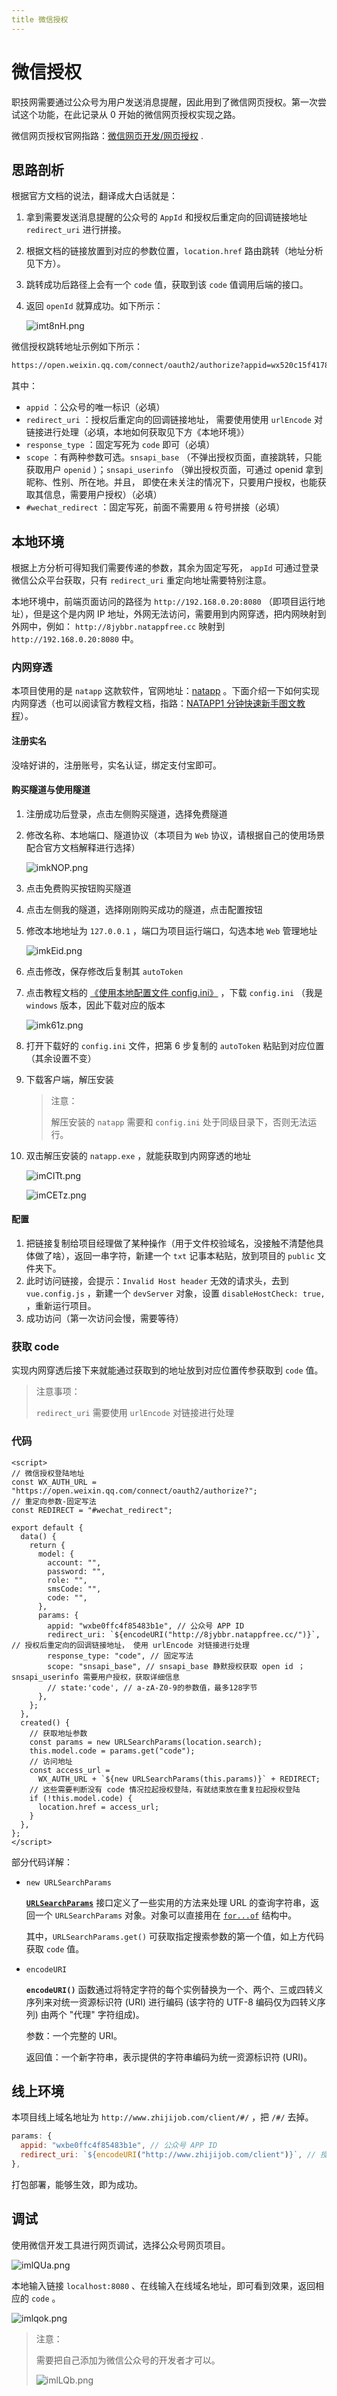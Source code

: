 ```yaml
---
title 微信授权
---
```


# 微信授权

职技网需要通过公众号为用户发送消息提醒，因此用到了微信网页授权。第一次尝试这个功能，在此记录从 0 开始的微信网页授权实现之路。

微信网页授权官网指路：[微信网页开发/网页授权](https://developers.weixin.qq.com/doc/offiaccount/OA_Web_Apps/Wechat_webpage_authorization.html) .

## 思路剖析

根据官方文档的说法，翻译成大白话就是：

1. 拿到需要发送消息提醒的公众号的 `AppId` 和授权后重定向的回调链接地址 `redirect_uri` 进行拼接。

2. 根据文档的链接放置到对应的参数位置，`location.href` 路由跳转（地址分析见下方）。

3. 跳转成功后路径上会有一个 `code` 值，获取到该 `code` 值调用后端的接口。

4. 返回 `openId` 就算成功。如下所示：

   ![imt8nH.png](https://i.imgloc.com/2023/04/10/imt8nH.png)

微信授权跳转地址示例如下所示：

```txt
https://open.weixin.qq.com/connect/oauth2/authorize?appid=wx520c15f417810387&redirect_uri=https%3A%2F%2Fchong.qq.com%2Fphp%2Findex.php%3Fd%3D%26c%3DwxAdapter%26m%3DmobileDeal%26showwxpaytitle%3D1%26vb2ctag%3D4_2030_5_1194_60&response_type=code&scope=snsapi_base&state=123#wechat_redirect
```

其中：

- `appid` ：公众号的唯一标识（必填）
- `redirect_uri` ：授权后重定向的回调链接地址， 需要使用使用 `urlEncode` 对链接进行处理（必填，本地如何获取见下方《本地环境》）
- `response_type` ：固定写死为 `code` 即可（必填）
- `scope` ：有两种参数可选。`snsapi_base` （不弹出授权页面，直接跳转，只能获取用户 `openid` ）；`snsapi_userinfo` （弹出授权页面，可通过 openid 拿到昵称、性别、所在地。并且， 即使在未关注的情况下，只要用户授权，也能获取其信息，需要用户授权）（必填）
- `#wechat_redirect` ：固定写死，前面不需要用 `&` 符号拼接（必填）

## 本地环境

根据上方分析可得知我们需要传递的参数，其余为固定写死， `appId` 可通过登录微信公众平台获取，只有 `redirect_uri` 重定向地址需要特别注意。

本地环境中，前端页面访问的路径为 `http://192.168.0.20:8080` （即项目运行地址），但是这个是内网 IP 地址，外网无法访问，需要用到内网穿透，把内网映射到外网中，例如： `http://8jybbr.natappfree.cc` 映射到 `http://192.168.0.20:8080` 中。

### 内网穿透

本项目使用的是 `natapp` 这款软件，官网地址：[natapp](https://natapp.cn/) 。下面介绍一下如何实现内网穿透（也可以阅读官方教程文档，指路：[NATAPP1 分钟快速新手图文教程](https://natapp.cn/article/natapp_newbie)）。

#### 注册实名

没啥好讲的，注册账号，实名认证，绑定支付宝即可。

#### 购买隧道与使用隧道

1. 注册成功后登录，点击左侧购买隧道，选择免费隧道

2. 修改名称、本地端口、隧道协议（本项目为 `Web` 协议，请根据自己的使用场景配合官方文档解释进行选择）

   ![imkNOP.png](https://i.imgloc.com/2023/04/10/imkNOP.png)

3. 点击免费购买按钮购买隧道

4. 点击左侧我的隧道，选择刚刚购买成功的隧道，点击配置按钮

5. 修改本地地址为 `127.0.0.1` ，端口为项目运行端口，勾选本地 `Web` 管理地址

   ![imkEid.png](https://i.imgloc.com/2023/04/10/imkEid.png)

6. 点击修改，保存修改后复制其 `autoToken`

7. 点击教程文档的 [《使用本地配置文件 config.ini》](https://natapp.cn/article/config_ini) ，下载 `config.ini` （我是 `windows` 版本，因此下载对应的版本

   ![imk61z.png](https://i.imgloc.com/2023/04/10/imk61z.png)

8. 打开下载好的 `config.ini` 文件，把第 6 步复制的 `autoToken` 粘贴到对应位置（其余设置不变）

9. 下载客户端，解压安装

   > 注意：
   >
   > 解压安装的 `natapp` 需要和 `config.ini` 处于同级目录下，否则无法运行。

10. 双击解压安装的 `natapp.exe` ，就能获取到内网穿透的地址

    ![imCITt.png](https://i.imgloc.com/2023/04/10/imCITt.png)

    ![imCETz.png](https://i.imgloc.com/2023/04/10/imCETz.png)

#### 配置

1. 把链接复制给项目经理做了某种操作（用于文件校验域名，没接触不清楚他具体做了啥），返回一串字符，新建一个 `txt` 记事本粘贴，放到项目的 `public` 文件夹下。
2. 此时访问链接，会提示：`Invalid Host header` 无效的请求头，去到 `vue.config.js` ，新建一个 `devServer` 对象，设置 `disableHostCheck: true,` ，重新运行项目。
3. 成功访问（第一次访问会慢，需要等待）

### 获取 code

实现内网穿透后接下来就能通过获取到的地址放到对应位置传参获取到 `code` 值。

> 注意事项：
>
> `redirect_uri` 需要使用 `urlEncode` 对链接进行处理

### 代码

```vue
<script>
// 微信授权登陆地址
const WX_AUTH_URL = "https://open.weixin.qq.com/connect/oauth2/authorize?";
// 重定向参数-固定写法
const REDIRECT = "#wechat_redirect";

export default {
  data() {
    return {
      model: {
        account: "",
        password: "",
        role: "",
        smsCode: "",
        code: "",
      },
      params: {
        appid: "wxbe0ffc4f85483b1e", // 公众号 APP ID
        redirect_uri: `${encodeURI("http://8jybbr.natappfree.cc/")}`, // 授权后重定向的回调链接地址， 使用 urlEncode 对链接进行处理
        response_type: "code", // 固定写法
        scope: "snsapi_base", // snsapi_base 静默授权获取 open id ；snsapi_userinfo 需要用户授权，获取详细信息
        // state:'code', // a-zA-Z0-9的参数值，最多128字节
      },
    };
  },
  created() {
    // 获取地址参数
    const params = new URLSearchParams(location.search);
    this.model.code = params.get("code");
    // 访问地址
    const access_url =
      WX_AUTH_URL + `${new URLSearchParams(this.params)}` + REDIRECT;
    // 这些需要判断没有 code 情况拉起授权登陆，有就结束放在重复拉起授权登陆
    if (!this.model.code) {
      location.href = access_url;
    }
  },
};
</script>
```

部分代码详解：

- `new URLSearchParams`

  [**`URLSearchParams`**](https://developer.mozilla.org/zh-CN/docs/Web/API/URLSearchParams) 接口定义了一些实用的方法来处理 URL 的查询字符串，返回一个 `URLSearchParams` 对象。对象可以直接用在 [`for...of`](https://developer.mozilla.org/zh-CN/docs/Web/JavaScript/Reference/Statements/for...of) 结构中。

  其中，`URLSearchParams.get()` 可获取指定搜索参数的第一个值，如上方代码获取 `code` 值。

- `encodeURI`

  **`encodeURI()`** 函数通过将特定字符的每个实例替换为一个、两个、三或四转义序列来对统一资源标识符 (URI) 进行编码 (该字符的 UTF-8 编码仅为四转义序列) 由两个 "代理" 字符组成)。

  参数：一个完整的 URI。

  返回值：一个新字符串，表示提供的字符串编码为统一资源标识符 (URI)。

## 线上环境

本项目线上域名地址为 `http://www.zhijijob.com/client/#/` ，把 `/#/` 去掉。

```js
params: {
  appid: "wxbe0ffc4f85483b1e", // 公众号 APP ID
  redirect_uri: `${encodeURI("http://www.zhijijob.com/client")}`, // 授权后重定向的回调链接地址， 请使用 urlEncode 对链接进行处理
},
```

打包部署，能够生效，即为成功。

## 调试

使用微信开发工具进行网页调试，选择公众号网页项目。

![imlQUa.png](https://i.imgloc.com/2023/04/10/imlQUa.png)

本地输入链接 `localhost:8080` 、在线输入在线域名地址，即可看到效果，返回相应的 `code` 。

![imlqok.png](https://i.imgloc.com/2023/04/10/imlqok.png)

> 注意：
>
> 需要把自己添加为微信公众号的开发者才可以。
>
> ![imlLQb.png](https://i.imgloc.com/2023/04/10/imlLQb.png)
